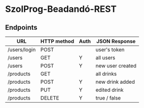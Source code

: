 # SzolProg-Beadandó-REST

## Endpoints

| URL           | HTTP method | Auth | JSON Response    |
|---------------|-------------|------|------------------|
| /users/login  | POST        |      | user's token     |
| /users        | GET         |  Y   | all users        |
| /users        | POST        |  Y   | new user created |
| /products     | GET         |      | all drinks       |
| /products     | POST        |  Y   | new drink added  |
| /products     | PUT         |  Y   | edited drink     |
| /products     | DELETE      |  Y   | true / false     |
